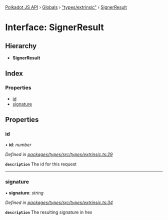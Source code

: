 [Polkadot JS API](../README.md) › [Globals](../globals.md) › ["types/extrinsic"](../modules/_types_extrinsic_.md) › [SignerResult](_types_extrinsic_.signerresult.md)

# Interface: SignerResult

## Hierarchy

* **SignerResult**

## Index

### Properties

* [id](_types_extrinsic_.signerresult.md#id)
* [signature](_types_extrinsic_.signerresult.md#signature)

## Properties

###  id

• **id**: *number*

*Defined in [packages/types/src/types/extrinsic.ts:29](https://github.com/polkadot-js/api/blob/921e55a82e/packages/types/src/types/extrinsic.ts#L29)*

**`description`** The id for this request

___

###  signature

• **signature**: *string*

*Defined in [packages/types/src/types/extrinsic.ts:34](https://github.com/polkadot-js/api/blob/921e55a82e/packages/types/src/types/extrinsic.ts#L34)*

**`description`** The resulting signature in hex
